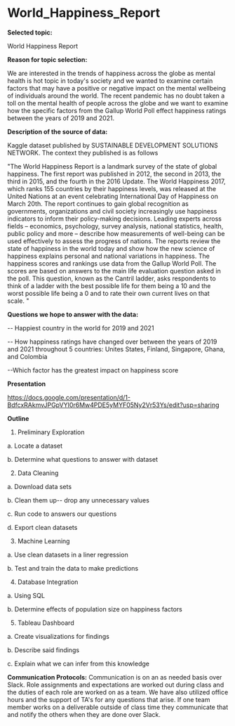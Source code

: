 # World_Happiness_Report

**Selected topic:**

World Happiness Report

**Reason for topic selection:**

We are interested in the trends of happiness across the globe as mental health is hot topic in today's society and we wanted to examine certain factors that may have a positive or negative impact on the mental wellbeing of individuals around the world. The recent pandemic has no doubt taken a toll on the mental health of people across the globe and we want to examine how the specific factors from the Gallup World Poll effect happiness ratings between the years of 2019 and 2021. 

**Description of the source of data:** 

Kaggle dataset published by SUSTAINABLE DEVELOPMENT SOLUTIONS NETWORK. The context they published is as follows 

"The World Happiness Report is a landmark survey of the state of global happiness. The first report was published in 2012, the second in 2013, the third in 2015, and the fourth in the 2016 Update. The World Happiness 2017, which ranks 155 countries by their happiness levels, was released at the United Nations at an event celebrating International Day of Happiness on March 20th. The report continues to gain global recognition as governments, organizations and civil society increasingly use happiness indicators to inform their policy-making decisions. Leading experts across fields – economics, psychology, survey analysis, national statistics, health, public policy and more – describe how measurements of well-being can be used effectively to assess the progress of nations. The reports review the state of happiness in the world today and show how the new science of happiness explains personal and national variations in happiness. The happiness scores and rankings use data from the Gallup World Poll. The scores are based on answers to the main life evaluation question asked in the poll. This question, known as the Cantril ladder, asks respondents to think of a ladder with the best possible life for them being a 10 and the worst possible life being a 0 and to rate their own current lives on that scale. "

**Questions we hope to answer with the data:**

-- Happiest country in the world for 2019 and 2021

-- How happiness ratings have changed over between the years of 2019 and 2021 throughout 5 countries: Unites States, Finland, Singapore, Ghana, and Colombia

--Which factor has the greatest impact on happiness score

**Presentation**

https://docs.google.com/presentation/d/1-BdfcxRAkmvJPGpVYI0r6Mw4PDE5yMYF05Ny2Vr53Ys/edit?usp=sharing 

**Outline**
1. Preliminary Exploration

  a. Locate a dataset
  
  b. Determine what questions to answer with dataset

2. Data Cleaning

  a. Download data sets
  
  b. Clean them up-- drop any unnecessary values
  
  c. Run code to answers our questions
  
  d. Export clean datasets
  
3. Machine Learning
  
  a. Use clean datasets in a liner regression
  
  b. Test and train the data to make predictions
  
4. Database Integration

  a. Using SQL
  
  b. Determine effects of population size on happiness factors
  
5. Tableau Dashboard

  a. Create visualizations for findings
  
  b. Describe said findings
  
  c. Explain what we can infer from this knowledge

**Communication Protocols:**
Communication is on an as needed basis over Slack. Role assignments and expectations are worked out during class and the duties of each role are worked on as a team. We have also utilized office hours and the support of TA's for any questions that arise. If one team member works on a deliverable outside of class time they communicate that and notify the others when they are done over Slack. 

